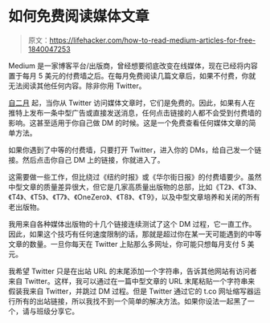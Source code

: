 # 如何免费阅读媒体文章

> 原文：<https://lifehacker.com/how-to-read-medium-articles-for-free-1840047253>

Medium 是一家博客平台/出版商，曾经想要彻底改变在线媒体，现在已经将内容置于每月 5 美元的付费墙之后。在每月免费阅读几篇文章后，如果不付费，你就无法阅读其他任何内容。除非你用 Twitter。



[自二月](https://twitter.com/ev/status/1100899021621583872) 起，当你从 Twitter 访问媒体文章时，它们是免费的。因此，如果有人在推特上发布一条中型广告或直接发送消息，任何点击链接的人都不会受到付费墙的影响。这甚至适用于你自己做 DM 的时候。这是一个免费查看任何媒体文章的简单方法。

如果你遇到了中等的付费墙，只要打开 Twitter，进入你的 DMs，给自己发一个链接。然后点击你自己 DM 上的链接，你就进入了。

这需要做一些工作，但比绕过《纽约时报》或《华尔街日报》的付费墙要少。虽然中型文章的质量差异很大，但它是几家高质量出版物的总部，比如《T2》、《T3》、《T4》、《T5》、《T7》、《OneZero》、《T8》、《T9》，以及中型文章培养和关闭的所有老出版物。

我用来自各种媒体出版物的十几个链接连续测试了这个 DM 过程，它一直工作。因此，如果这个技巧有任何速度限制的话，那就是超过你在某一天可能遇到的中等文章的数量。一旦你每天在 Twitter 上贴那么多网址，你可能只想每月支付 5 美元。

我希望 Twitter 只是在出站 URL 的末尾添加一个字符串，告诉其他网站有访问者来自 Twitter。这样，我可以通过在一篇中型文章的 URL 末尾粘贴一个字符串来假装我来自 Twitter，并跳过 DM 过程。但是 Twitter 通过它的 t.co 网址缩写器运行所有的出站链接，所以我找不到一个简单的解决方法。如果你设法一起黑了一个，请与班级分享它。